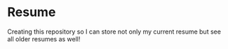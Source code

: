 # Resume
Creating this repository so I can store not only my current resume but see all older resumes as well!
